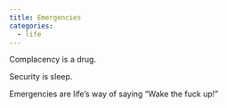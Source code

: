 ```yaml
---
title: Emergencies
categories:
  - life
---
```

Complacency is a drug.

Security is sleep.

Emergencies
are life’s way of saying
“Wake the fuck up!”
